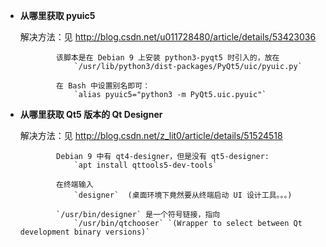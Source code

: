 * **从哪里获取 pyuic5**

   解决方法：见 http://blog.csdn.net/u011728480/article/details/53423036
   
              该脚本是在 Debian 9 上安装 python3-pyqt5 时引入的，放在   
                  `/usr/lib/python3/dist-packages/PyQt5/uic/pyuic.py`
            
              在 Bash 中设置别名即可： 
                  `alias pyuic5="python3 -m PyQt5.uic.pyuic"`

* **从哪里获取 Qt5 版本的 Qt Designer**

   解决方法：见 http://blog.csdn.net/z_lit0/article/details/51524518
   
              Debian 9 中有 qt4-designer，但是没有 qt5-designer: 
                  `apt install qttools5-dev-tools`
                   
              在终端输入 
                  `designer`  (桌面环境下竟然要从终端启动 UI 设计工具。。。)
                   
              `/usr/bin/designer` 是一个符号链接，指向 
                  `/usr/bin/qtchooser` `(Wrapper to select between Qt development binary versions)`
    
    
    
 
 
 
